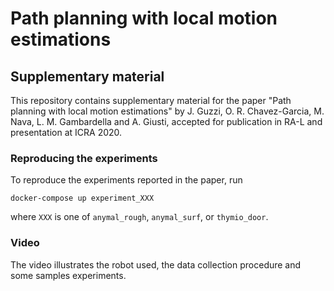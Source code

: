 # Path planning with local motion estimations
## Supplementary material

This repository contains supplementary material for the paper "Path planning with local motion estimations" by J. Guzzi, O. R. Chavez-Garcia, M. Nava, L. M. Gambardella and A. Giusti, accepted for publication in RA-L and presentation at ICRA 2020.

### Reproducing the experiments

To reproduce the experiments reported in the paper, run

`docker-compose up experiment_XXX`

where `XXX` is one of `anymal_rough`, `anymal_surf`,  or `thymio_door`.

### Video

The video illustrates the robot used, the data collection procedure and some samples experiments.
